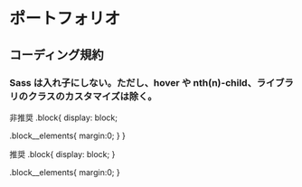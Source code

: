 # ポートフォリオ

## コーディング規約

### Sass は入れ子にしない。ただし、hover や nth(n)-child、ライブラリのクラスのカスタマイズは除く。

非推奨
.block{
display: block;

.block\_\_elements{
margin:0;
}
}

推奨
.block{
display: block;
}

.block\_\_elements{
margin:0;
}
